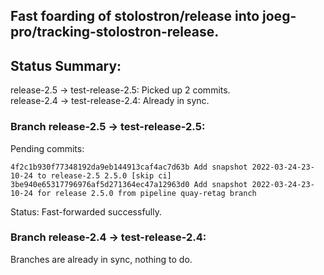 ## Fast foarding of stolostron/release into joeg-pro/tracking-stolostron-release.

## Status Summary:

release-2.5 -> test-release-2.5: Picked up 2 commits.  
release-2.4 -> test-release-2.4: Already in sync.  

### Branch release-2.5 -> test-release-2.5:

Pending commits:

```
4f2c1b930f77348192da9eb144913caf4ac7d63b Add snapshot 2022-03-24-23-10-24 to release-2.5 2.5.0 [skip ci]
3be940e65317796976af5d271364ec47a12963d0 Add snapshot 2022-03-24-23-10-24 for release 2.5.0 from pipeline quay-retag branch
```

Status: Fast-forwarded successfully.

### Branch release-2.4 -> test-release-2.4:

Branches are already in sync, nothing to do.
